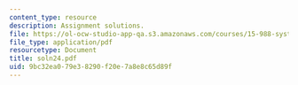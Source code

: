 ```yaml
---
content_type: resource
description: Assignment solutions.
file: https://ol-ocw-studio-app-qa.s3.amazonaws.com/courses/15-988-system-dynamics-self-study-fall-1998-spring-1999/9bc32ea079e38290f20e7a8e8c65d89f_soln24.pdf
file_type: application/pdf
resourcetype: Document
title: soln24.pdf
uid: 9bc32ea0-79e3-8290-f20e-7a8e8c65d89f
---
```

